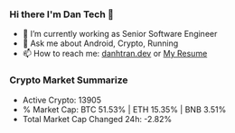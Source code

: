 ### Hi there I'm Dan Tech 👋

- 🔭 I’m currently working as Senior Software Engineer
- 💬 Ask me about Android, Crypto, Running 
- 📫 How to reach me: <a href="https://danhtran.dev" target="_blank">danhtran.dev</a> or <a href="Dan-Resume.pdf" target="_blank">My Resume</a>

### Crypto Market Summarize
- Active Crypto: 13905
- % Market Cap: BTC 51.53% | ETH 15.35% | BNB 3.51%
- Total Market Cap Changed 24h: -2.82%
